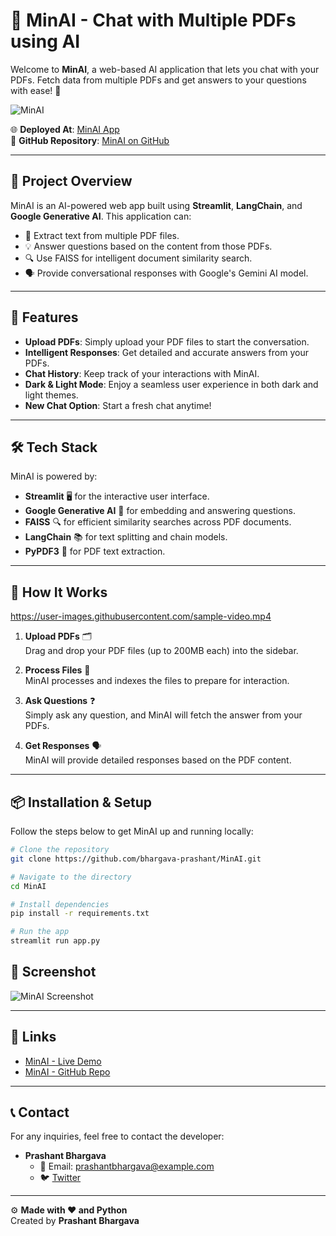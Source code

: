 # 🤖 MinAI - Chat with Multiple PDFs using AI

Welcome to **MinAI**, a web-based AI application that lets you chat with your PDFs. Fetch data from multiple PDFs and get answers to your questions with ease! 🎉

![MinAI](https://github.com/bhargava-prashant/MinAI/blob/main/assets/MinAI.png) 

🌐 **Deployed At**: [MinAI App](https://minai-0ygm.onrender.com/)  
📂 **GitHub Repository**: [MinAI on GitHub](https://github.com/bhargava-prashant/MinAI)

---

## 📝 Project Overview

MinAI is an AI-powered web app built using **Streamlit**, **LangChain**, and **Google Generative AI**. This application can:

- 📄 Extract text from multiple PDF files.
- 💡 Answer questions based on the content from those PDFs.
- 🔍 Use FAISS for intelligent document similarity search.
- 🗣️ Provide conversational responses with Google's Gemini AI model.

---

## 🚀 Features

- **Upload PDFs**: Simply upload your PDF files to start the conversation.
- **Intelligent Responses**: Get detailed and accurate answers from your PDFs.
- **Chat History**: Keep track of your interactions with MinAI.
- **Dark & Light Mode**: Enjoy a seamless user experience in both dark and light themes.
- **New Chat Option**: Start a fresh chat anytime!

---

## 🛠️ Tech Stack

MinAI is powered by:

- **Streamlit** 🖥️ for the interactive user interface.
- **Google Generative AI** 🤖 for embedding and answering questions.
- **FAISS** 🔍 for efficient similarity searches across PDF documents.
- **LangChain** 📚 for text splitting and chain models.
- **PyPDF3** 📄 for PDF text extraction.

---

## 🎥 How It Works

https://user-images.githubusercontent.com/sample-video.mp4

1. **Upload PDFs** 🗂️  
   Drag and drop your PDF files (up to 200MB each) into the sidebar.

2. **Process Files** 🔄  
   MinAI processes and indexes the files to prepare for interaction.

3. **Ask Questions** ❓  
   Simply ask any question, and MinAI will fetch the answer from your PDFs.

4. **Get Responses** 🗣️  
   MinAI will provide detailed responses based on the PDF content.

---

## 📦 Installation & Setup

Follow the steps below to get MinAI up and running locally:

```bash
# Clone the repository
git clone https://github.com/bhargava-prashant/MinAI.git

# Navigate to the directory
cd MinAI

# Install dependencies
pip install -r requirements.txt

# Run the app
streamlit run app.py
```

## 📸 Screenshot

![MinAI Screenshot](https://github.com/bhargava-prashant/MinAI/blob/main/assets/screenshot.png)

---

## 🔗 Links

- [MinAI - Live Demo](https://minai-0ygm.onrender.com/)
- [MinAI - GitHub Repo](https://github.com/bhargava-prashant/MinAI)

---

## 📞 Contact

For any inquiries, feel free to contact the developer:

- **Prashant Bhargava**
  - 💌 Email: [prashantbhargava@example.com](mailto:prashantbhargava@example.com)
  - 🐦 [Twitter](https://twitter.com/prashant_bhargava)

---

⚙️ **Made with ❤️ and Python**  
Created by **Prashant Bhargava**
